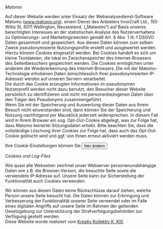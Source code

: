﻿_Matomo_

Auf dieser Website werden unter Einsatz der Webanalysedienst-Software Matomo (www.matomo.org), einem Dienst des Anbieters InnoCraft Ltd., 150 Willis St, 6011 Wellington, Neuseeland, („Mataomo“) auf Basis unseres berechtigten Interesses an der statistischen Analyse des Nutzerverhaltens zu Optimierungs- und Marketingzwecken gemäß Art. 6 Abs. 1 lit. f DSGVO Daten gesammelt und gespeichert. Aus diesen Daten können zum selben Zweck pseudonymisierte Nutzungsprofile erstellt und ausgewertet werden. Hierzu können Cookies eingesetzt werden. Bei Cookies handelt es sich um kleine Textdateien, die lokal im Zwischenspeicher des Internet-Browsers des Seitenbesuchers gespeichert werden. Die Cookies ermöglichen unter anderem die Wiedererkennung des Internet-Browsers. Die mit der Matomo-Technologie erhobenen Daten (einschliesslich Ihrer pseudonymisierten IP-Adresse) werden auf unseren Servern verarbeitet.  
Die durch das Cookie erzeugten Informationen im pseudonymen Nutzerprofil werden nicht dazu benutzt, den Besucher dieser Website persönlich zu identifizieren und nicht mit personenbezogenen Daten über den Träger des Pseudonyms zusammengeführt.  
Wenn Sie mit der Speicherung und Auswertung dieser Daten aus Ihrem Besuch nicht einverstanden sind, dann können Sie der Speicherung und Nutzung nachfolgend per Mausklick jederzeit widersprechen. In diesem Fall wird in Ihrem Browser ein sog. Opt-Out-Cookie abgelegt, was zur Folge hat, dass Matomo keinerlei Sitzungsdaten erhebt. Bitte beachten Sie, dass die vollständige Löschung Ihrer Cookies zur Folge hat, dass auch das Opt-Out-Cookie gelöscht wird und ggf. von Ihnen erneut aktiviert werden muss.

<p>Ihre Cookie-Einstellungen können Sie <a><button data-cc="c-settings">hier ändern</button></a></p>

_Cookies und Log-Files_

Wie quasi alle Webseiten zeichnet unser Webserver personenunabhängige Daten wie z.B. die Browser-Version, die besuchte Seite sowie die verwendete IP-Adresse auf. Unsere Seite kann zur Sicherstellung der Funktionalität auch Cookies verwenden.

Wir können aus diesen Daten keine Rückschlüsse darauf ziehen, welche Person unsere Seite besucht hat. Die Daten können zur Erbringung und Verbesserung der Funktionalität unserer Seite verwendet oder im Falle eines digitalen Angriffs auf unsere Seite im Rahmen der geltenden Gesetzgebung zur Unterstützung der Strafverfolgungsbehörden zur Verfügung gestellt werden. 
<br>
Diese Website wurde realisiert vom [Kreativ Kollektiv K. KlG](https://kpunkt.ch/)


